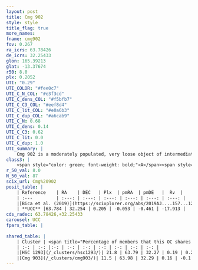 ```yaml
---
layout: post
title: Cmg 902
style: style
title_flag: true
more_names: 
fname: cmg902
fov: 0.267
ra_icrs: 63.78426
de_icrs: 32.25433
glon: 165.39213
glat: -13.37674
r50: 8.0
plx: 0.2052
UTI: "0.29"
UTI_COLOR: "#fee0c7"
UTI_C_N_COL: "#e3f3cd"
UTI_C_dens_COL: "#f5bfb7"
UTI_C_C3_COL: "#eef8d4"
UTI_C_lit_COL: "#e0a6b3"
UTI_C_dup_COL: "#a6cab9"
UTI_C_N: 0.68
UTI_C_dens: 0.14
UTI_C_C3: 0.62
UTI_C_lit: 0.0
UTI_C_dup: 1.0
UTI_summary: |
    Cmg 902 is a moderately populated, very loose object of intermediate C3 quality. It is rarely studied in the literature, with no articles listed in the last 6 years.<br><br>This object shares a small percentage of members with at least one entry reported in the same catalogue.
class3: |
    <span style="color: green; font-weight: bold;">A</span><span style="color: red; font-weight: bold;">C</span>
r_50_val: 8.0
N_50_val: 87
scix_url: Cmg%20902
posit_table: |
    | Reference    | RA    | DEC   | Plx  | pmRA  | pmDE   |  Rv  |
    | :---         | :---: | :---: | :---: | :---: | :---: | :---: |
    |[Bica et al. (2019)](https://scixplorer.org/abs/2019AJ....157...12B) | 63.785 | 32.24 | -- | -- | -- | -- |
    | **UCC** |63.784 | 32.254 | 0.205 | -0.053 | -0.461 | -17.913 | 
cds_radec: 63.78426,+32.25433
carousel: UCC
fpars_table: |
    
shared_table: |
    | Cluster | <span title="Percentage of members that this OC shares with the ones listed">%</span>   | RA   | DEC   | Plx   | pmRA  | pmDE  | Rv | UTI |
    | :-: | :-: |:-: | :-: | :-: | :-: | :-: | :-: | :-: |
    |[HSC 1293](/_clusters/hsc1293/)| 21.8 | 63.79 | 32.27 | 0.19 | 0.26 | -0.66 | -12.1 |0.05 |
    |[Cmg 903](/_clusters/cmg903/)| 11.5 | 63.98 | 32.29 | 0.16 | -0.1 | -0.96 | -19.15 |0.03 |
---
```

